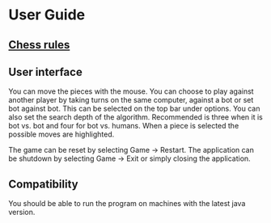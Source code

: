 # User Guide

## [Chess rules](https://en.wikipedia.org/wiki/Rules_of_chess)

## User interface

You can move the pieces with the mouse. You can choose to play against another player by taking turns on the same computer, against a bot or set bot against bot. This can be selected on the top bar under options. You can also set the search depth of the algorithm. Recommended is three when it is bot vs. bot and four for bot vs. humans. When a piece is selected the possible moves are highlighted.

The game can be reset by selecting Game -> Restart. The application can be shutdown by selecting Game -> Exit or simply closing the application.

## Compatibility

You should be able to run the program on machines with the latest java version.